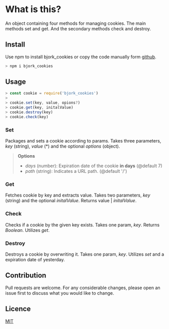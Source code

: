 # What is this?

An object containing four methods for managing cookies. The main methods set and get. And the secondary methods check and destroy.


## Install
Use npm to install bjork_cookies or copy the code manually form [github](https://github.com/EmilEinarsen/bjork_cookie).
```bash
> npm i bjork_cookies
```
## Usage
```js
> const cookie = require('bjork_cookies')
>
> cookie.set(key, value, opions?)
> cookie.get(key, initalValue)
> cookie.destroy(key)
> cookie.check(key)
```
### Set
Packages and sets a cookie according to params. Takes three parameters, _key_ (string), _value_ (\*) and the optional _options_ (object).

> **Options**
> * _days_ (number):
Expiration date of the cookie **in days** (@default 7) 
> * _path_ (string):
Indicates a URL path. (@default '/')

### Get
Fetches cookie by key and extracts value.
Takes two parameters, _key_ (string) and the  optional _initalValue_. Returns value | _initalValue_.

### Check
Checks if a cookie by the given key exists. Takes one param, _key_. Returns _Boolean_. 
Utilizes _get_.

### Destroy
Destroys a cookie by overwriting it. Takes one param, _key_.
Utilizes _set_ and a expiration date of yesterday.

## Contribution
Pull requests are welcome. For any considerable changes, please open an issue first to discuss what you would like to change.<br>

## Licence
[MIT](https://github.com/EmilEinarsen/bjork_cookie/blob/master/LICENSE)
